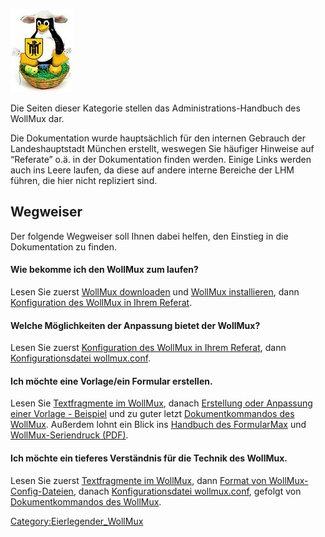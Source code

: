 ![Eierlegender WollMux](100px-Wollmux.jpg "Eierlegender WollMux")

Die Seiten dieser Kategorie stellen das Administrations-Handbuch des WollMux dar.

Die Dokumentation wurde hauptsächlich für den internen Gebrauch der Landeshauptstadt München erstellt, weswegen Sie häufiger Hinweise auf “Referate” o.ä. in der Dokumentation finden werden. Einige Links werden auch ins Leere laufen, da diese auf andere interne Bereiche der LHM führen, die hier nicht repliziert sind.

Wegweiser
---------

Der folgende Wegweiser soll Ihnen dabei helfen, den Einstieg in die Dokumentation zu finden.

#### Wie bekomme ich den WollMux zum laufen?

Lesen Sie zuerst [WollMux downloaden](../Download.md) und [WollMux installieren](../WollMux_installieren.md), dann [Konfiguration des WollMux in Ihrem Referat](Konfiguration_des_WollMux_in_Ihrem_Referat.md).

#### Welche Möglichkeiten der Anpassung bietet der WollMux?

Lesen Sie zuerst [Konfiguration des WollMux in Ihrem Referat](Konfiguration_des_WollMux_in_Ihrem_Referat.md), dann [Konfigurationsdatei wollmux.conf](Konfigurationsdatei_wollmux_conf.md).

#### Ich möchte eine Vorlage/ein Formular erstellen.

Lesen Sie [Textfragmente im WollMux](Textfragmente_im_WollMux.md), danach [Erstellung oder Anpassung einer Vorlage - Beispiel](FormularMax/Erstellung_oder_Anpassung_einer_Vorlage_-_Beispiel.md) und zu guter letzt [Dokumentkommandos des WollMux](Dokumentkommandos_des_WollMux.md). Außerdem lohnt ein Blick ins [Handbuch des FormularMax](FormularMax/FormularMax.md) und [WollMux-Seriendruck (PDF)](http://www.wollmux.net/files/WollMux_Seriendruck.pdf).

#### Ich möchte ein tieferes Verständnis für die Technik des WollMux.

Lesen Sie zuerst [Textfragmente im WollMux](Textfragmente_im_WollMux.md), dann [Format von WollMux-Config-Dateien](Format_von_WollMux-Config-Dateien.md), danach [Konfigurationsdatei wollmux.conf](Konfigurationsdatei_wollmux_conf.md), gefolgt von [Dokumentkommandos des WollMux](Dokumentkommandos_des_WollMux.md).

<Category:Eierlegender_WollMux>
